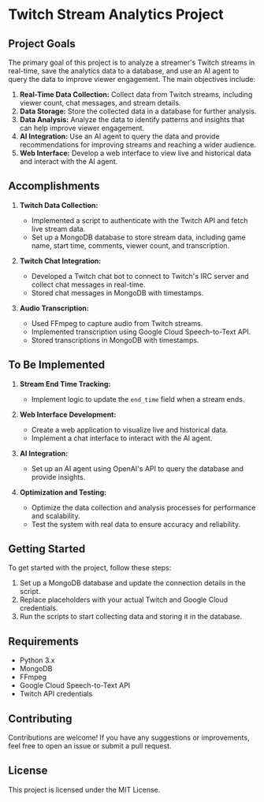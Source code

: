 # Twitch Stream Analytics Project

## Project Goals
The primary goal of this project is to analyze a streamer's Twitch streams in real-time, save the analytics data to a database, and use an AI agent to query the data to improve viewer engagement. The main objectives include:

1. **Real-Time Data Collection:** Collect data from Twitch streams, including viewer count, chat messages, and stream details.
2. **Data Storage:** Store the collected data in a database for further analysis.
3. **Data Analysis:** Analyze the data to identify patterns and insights that can help improve viewer engagement.
4. **AI Integration:** Use an AI agent to query the data and provide recommendations for improving streams and reaching a wider audience.
5. **Web Interface:** Develop a web interface to view live and historical data and interact with the AI agent.

## Accomplishments

1. **Twitch Data Collection:**
   - Implemented a script to authenticate with the Twitch API and fetch live stream data.
   - Set up a MongoDB database to store stream data, including game name, start time, comments, viewer count, and transcription.

2. **Twitch Chat Integration:**
   - Developed a Twitch chat bot to connect to Twitch's IRC server and collect chat messages in real-time.
   - Stored chat messages in MongoDB with timestamps.

3. **Audio Transcription:**
   - Used FFmpeg to capture audio from Twitch streams.
   - Implemented transcription using Google Cloud Speech-to-Text API.
   - Stored transcriptions in MongoDB with timestamps.

## To Be Implemented

1. **Stream End Time Tracking:**
   - Implement logic to update the `end_time` field when a stream ends.

2. **Web Interface Development:**
   - Create a web application to visualize live and historical data.
   - Implement a chat interface to interact with the AI agent.

3. **AI Integration:**
   - Set up an AI agent using OpenAI's API to query the database and provide insights.

4. **Optimization and Testing:**
   - Optimize the data collection and analysis processes for performance and scalability.
   - Test the system with real data to ensure accuracy and reliability.

## Getting Started

To get started with the project, follow these steps:

1. Set up a MongoDB database and update the connection details in the script.
2. Replace placeholders with your actual Twitch and Google Cloud credentials.
3. Run the scripts to start collecting data and storing it in the database.

## Requirements
- Python 3.x
- MongoDB
- FFmpeg
- Google Cloud Speech-to-Text API
- Twitch API credentials

## Contributing
Contributions are welcome! If you have any suggestions or improvements, feel free to open an issue or submit a pull request.

## License
This project is licensed under the MIT License.